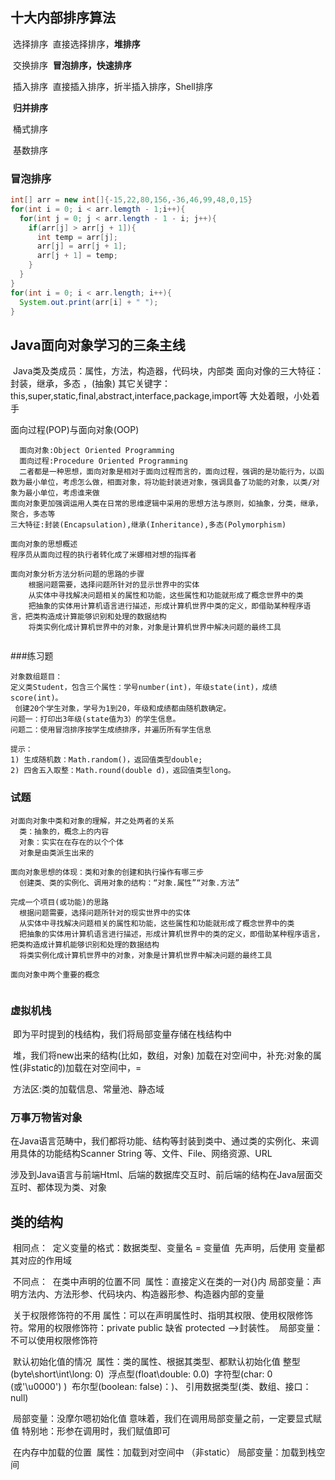 ## 十大内部排序算法

​	选择排序
​		直接选择排序，**堆排序**

​	交换排序
​		**冒泡排序，快速排序**

​	插入排序
​		直接插入排序，折半插入排序，Shell排序

​	**归并排序**

​	桶式排序

​	基数排序

### 冒泡排序

```java
int[] arr = new int[]{-15,22,80,156,-36,46,99,48,0,15}
for(int i = 0; i < arr.lemgth - 1;i++){
  for(int j = 0; j < arr.length - 1 - i; j++){
    if(arr[j] > arr[j + 1]){
      int temp = arr[j];
      arr[j] = arr[j + 1];
      arr[j + 1] = temp;
    }
  }
}
for(int i = 0; i < arr.length; i++){
  System.out.print(arr[i] + " ");
}
```

## Java面向对象学习的三条主线

​	Java类及类成员：属性，方法，构造器，代码块，内部类
​	面向对像的三大特征：封装，继承，多态 ，(抽象)
​	其它关键字：this,super,static,final,abstract,interface,package,import等
​	大处着眼，小处着手

面向过程(POP)与面向对象(OOP)

```text
  面向对象:Object Oriented Programming
  面向过程:Procedure Oriented Programming
  二者都是一种思想，面向对象是相对于面向过程而言的，面向过程，强调的是功能行为，以函数为最小单位，考虑怎么做，相面对象，将功能封装进对象，强调具备了功能的对象，以类/对象为最小单位，考虑谁来做
面向对象更加强调运用人类在日常的思维逻辑中采用的思想方法与原则，如抽象，分类，继承，聚合，多态等
三大特征:封装(Encapsulation),继承(Inheritance),多态(Polymorphism)

面向对象的思想概述
程序员从面向过程的执行者转化成了米娜相对想的指挥者

面向对象分析方法分析问题的思路的步骤
	根据问题需要，选择问题所针对的显示世界中的实体
	从实体中寻找解决问题相关的属性和功能，这些属性和功能就形成了概念世界中的类
	把抽象的实体用计算机语言进行描述，形成计算机世界中类的定义，即借助某种程序语言，把类构造成计算能够识别和处理的数据结构
	将类实例化成计算机世界中的对象，对象是计算机世界中解决问题的最终工具
	
```

###练习题

````text
对象数组题目：
定义类Student，包含三个属性：学号number(int)，年级state(int)，成绩score(int)。
 创建20个学生对象，学号为1到20，年级和成绩都由随机数确定。
问题一：打印出3年级(state值为3）的学生信息。
问题二：使用冒泡排序按学生成绩排序，并遍历所有学生信息

提示：
1) 生成随机数：Math.random()，返回值类型double;  
2) 四舍五入取整：Math.round(double d)，返回值类型long。
````

### 试题

````text
对面向对象中类和对象的理解，并之处两者的关系
  类：抽象的，概念上的内容
  对象：实实在在存在的以个个体
  对象是由类派生出来的

面向对象思想的体现：类和对象的创建和执行操作有哪三步
  创建类、类的实例化、调用对象的结构：“对象.属性”“对象.方法”
  
完成一个项目(或功能)的思路
  根据问题需要，选择问题所针对的现实世界中的实体
  从实体中寻找解决问题相关的属性和功能，这些属性和功能就形成了概念世界中的类
  把抽象的实体用计算机语言进行描述，形成计算机世界中的类的定义，即借助某种程序语言，把类构造成计算机能够识别和处理的数据结构
  将类实例化成计算机世界中的对象，对象是计算机世界中解决问题的最终工具
  
面向对象中两个重要的概念
    
````

### 虚拟机栈

​	即为平时提到的栈结构，我们将局部变量存储在栈结构中

​	堆，我们将new出来的结构(比如，数组，对象) 加载在对空间中，补充:对象的属性(非static的)加载在对空间中，=

​	方法区:类的加载信息、常量池、静态域

### 万事万物皆对象

​	在Java语言范畴中，我们都将功能、结构等封装到类中、通过类的实例化、来调用具体的功能结构
​		Scanner String 等、文件、File、网络资源、URL

​	涉及到Java语言与前端Html、后端的数据库交互时、前后端的结构在Java层面交互时、都体现为类、对象

## 类的结构

​	相同点：
​		定义变量的格式：数据类型、变量名 = 变量值
​		先声明，后使用
​		变量都其对应的作用域

​	不同点：
​	    在类中声明的位置不同
​		属性：直接定义在类的一对{}内
​		局部变量：声明方法内、方法形参、代码块内、构造器形参、构造器内部的变量

​	    关于权限修饰符的不用
​		属性：可以在声明属性时、指明其权限、使用权限修饰符。常用的权限修饰符：private public 缺省 protected -->封装性。
​		局部变量：不可以使用权限修饰符

​		默认初始化值的情况
​		属性：类的属性、根据其类型、都默认初始化值
​			整型(byte\short\int\long: 0)
​			浮点型(float\double: 0.0)
​			字符型(char: 0 (或'\u0000') )
​			布尔型(boolean: false)：)、
​			引用数据类型(类、数组、接口：null)

​		局部变量：没摩尔嗯初始化值
​		意味着，我们在调用局部变量之前，一定要显式赋值
​			特别地：形参在调用时，我们赋值即可

​		在内存中加载的位置
​		属性：加载到对空间中 （非static）
​		局部变量：加载到栈空间